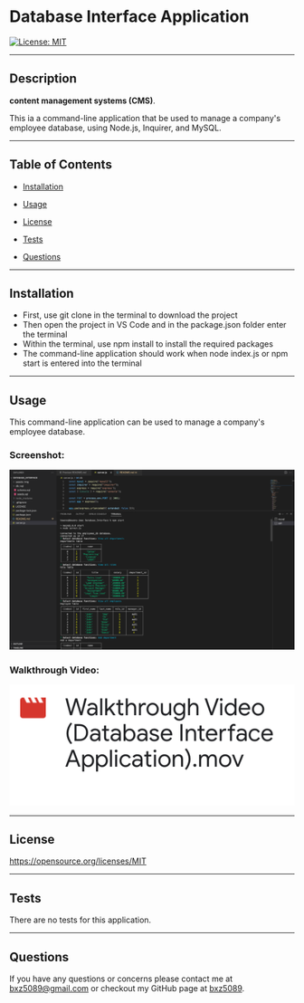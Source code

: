 # Database Interface Application

[![License: MIT](https://img.shields.io/badge/License-MIT-yellow.svg)](https://opensource.org/licenses/MIT)

---
## Description

**content management systems (CMS)**. 

This ia a command-line application that be used to manage a company's employee database, using Node.js, Inquirer, and MySQL.
 

---
## Table of Contents

- [Installation](##Installation)

- [Usage](##Usage)

- [License](##License) 

- [Tests](##Tests)

- [Questions](##Questions)

---
## Installation

- First, use git clone in the terminal to download the project 
- Then open the project in VS Code and in the package.json folder enter the terminal 
- Within the terminal, use npm install to install the required packages
- The command-line application should work when node index.js or npm start is entered into the terminal 

---
## Usage

This command-line application can be used to manage a company's employee database.

### Screenshot:
![alt text](assets/img/ScreenShot1.png)

### Walkthrough Video:
[![Watch the video](assets/img/ScreenShot2.png)](https://drive.google.com/file/d/1Oslm6RCPScErXn4-AufZ6xFKltaEgI30/view?usp=sharing)


--- 
 
 ## License 
 
 https://opensource.org/licenses/MIT

---
## Tests

There are no tests for this application.

---
## Questions

If you have any questions or concerns please contact me at bxz5089@gmail.com or checkout my GitHub page at [bxz5089](https://github.com/bxz5089/).

